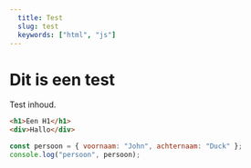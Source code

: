 ```yaml
---
  title: Test
  slug: test
  keywords: ["html", "js"]
---
```


# Dit is een test

Test inhoud.

```html
<h1>Een H1</h1>
<div>Hallo</div>
```

```js
const persoon = { voornaam: "John", achternaam: "Duck" };
console.log("persoon", persoon);
```

